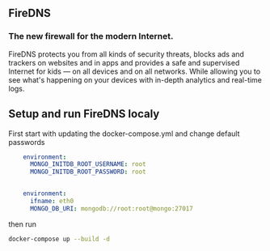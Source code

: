 ## FireDNS
### The new firewall for the modern Internet.

FireDNS protects you from all kinds of security threats, blocks ads and trackers on websites and in apps and provides a safe and supervised Internet for kids — on all devices and on all networks. While allowing you to see what's happening on your devices with in-depth analytics and real-time logs.

## Setup and run FireDNS localy

First start with updating the docker-compose.yml and change default passwords

```yml
    environment:
      MONGO_INITDB_ROOT_USERNAME: root
      MONGO_INITDB_ROOT_PASSWORD: root


    environment:
      ifname: eth0
      MONGO_DB_URI: mongodb://root:root@mongo:27017

```
then run 

```bash
docker-compose up --build -d
```
